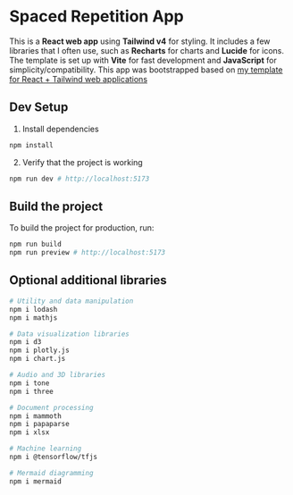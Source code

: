 # Spaced Repetition App

This is a **React web app** using **Tailwind v4** for styling. It includes a few libraries that I often use, such as **Recharts** for charts and **Lucide** for icons. The template is set up with **Vite** for fast development and **JavaScript** for simplicity/compatibility. This app was bootstrapped based on [my template for React + Tailwind web applications](https://github.com/joelbreit/react-tailwind-template)

## Dev Setup

1. Install dependencies

```bash
npm install
```

2. Verify that the project is working

```bash
npm run dev # http://localhost:5173
```

## Build the project

To build the project for production, run:

```bash
npm run build
npm run preview # http://localhost:5173
```

## Optional additional libraries

```bash
# Utility and data manipulation
npm i lodash
npm i mathjs

# Data visualization libraries
npm i d3
npm i plotly.js
npm i chart.js

# Audio and 3D libraries
npm i tone
npm i three

# Document processing
npm i mammoth
npm i papaparse
npm i xlsx

# Machine learning
npm i @tensorflow/tfjs

# Mermaid diagramming
npm i mermaid
```